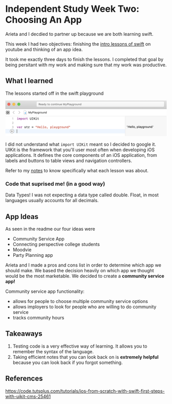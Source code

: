 # Independent Study Week Two: Choosing An App
Arieta and I decdied to partner up because we are both learning swift.

This week I had two objectives: finishing the [intro lessons of swift](https://www.youtube.com/watch?v=2OZ07fklur8&index=1&list=PLMRqhzcHGw1ZqzYnpIuQAn2rcjhOtbqGX) on youtube and thinking of an app idea.

It took me exactly three days to finish the lessons. I completed that goal by being persitant with my work and making sure that my work was productive.

## What I learned
The lessons started off in the swift playground

![Starter code for swift playground.](../images/beginning_swift.png)

I did not understand what `import UIKit` meant so I decided to google it. UIKit is the framework that you'll user most often when developing iOS applications. It defines the core components of an iOS application, from labels and buttons to table views and navigation controllers.

Refer to my [notes](../notes/swift_intro.md) to know specifically what each lesson was about.

### Code that suprised me! (in a good way)
Data Types! I was not expecting a data type called double. Float, in most languages usually accounts for all decimals.

## App Ideas
As seen in the readme our four ideas were
* Community Service App
* Connecting perspective college students
* Moodvie
* Party Planning app

Arieta and I made a pros and cons list in order to determine which app we should make. We based the decision heavily on which app we thought would be the most marketable. We decided to create a __community service app!__

Community service app functionality:
* allows for people to choose multiple community service options
* allows imployers to look for people who are willing to do community service
* tracks community hours

## Takeaways
1. Testing code is a very effective way of learning. It allows you to remember the syntax of the language.
2. Taking efficient notes that you can look back on is __extremely helpful__ because you can look back if you forgot something.

## References
https://code.tutsplus.com/tutorials/ios-from-scratch-with-swift-first-steps-with-uikit-cms-25461
